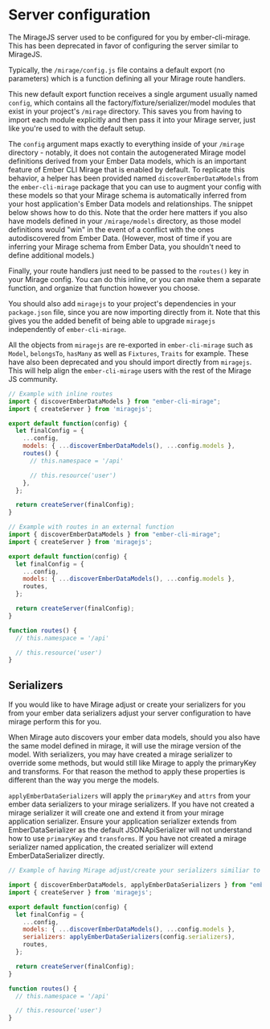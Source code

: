 # Server configuration

The MirageJS server used to be configured for you by ember-cli-mirage. This has been
deprecated in favor of configuring the server similar to MirageJS.

Typically, the `/mirage/config.js` file contains a default export (no 
parameters) which
is a function defining all your Mirage route handlers. 

This new default export function receives a single argument usually named `config`, 
which contains all the factory/fixture/serializer/model modules that exist 
in your project's `/mirage` directory. This saves you from having to import 
each module explicitly and then pass it into your Mirage server, just like 
you're used to with the default setup.

The `config` argument maps exactly to everything inside of your `/mirage`
directory - notably, it does not contain the autogenerated Mirage model
definitions derived from your Ember Data models, which is an important feature
of Ember CLI Mirage that is enabled by default. To replicate this behavior, a helper
has been provided named `discoverEmberDataModels` from the `ember-cli-mirage` 
package that you can use to augment your config with these models so that your Mirage schema is
automatically inferred from your host application's Ember Data models and
relationships. The snippet below shows how to do this. Note that the order
here matters if you also have models defined in your `/mirage/models`
directory, as those model definitions would "win" in the event of a conflict
with the ones autodiscovered from Ember Data. (However, most of time if you
are inferring your Mirage schema from Ember Data, you shouldn't need to define
additional models.)

Finally, your route handlers just need to be passed to the `routes()` key in
your Mirage config. You can do this inline, or you can make them a separate
function, and organize that function however you choose.

You should also add `miragejs` to your project's dependencies in
your `package.json` file, since you are now importing directly from it. Note
that this gives you the added benefit of being able to upgrade `miragejs`
independently of `ember-cli-mirage`. 

All the objects from `miragejs` are re-exported in `ember-cli-mirage` such as 
`Model`, `belongsTo`, `hasMany` as well as `Fixtures`, `Traits` for example. 
These have also been deprecated and you should import directly from `miragejs`.
This will help align the `ember-cli-mirage` users with the rest of the 
Mirage JS community.

```javascript
// Example with inline routes
import { discoverEmberDataModels } from "ember-cli-mirage";
import { createServer } from 'miragejs';

export default function(config) {
  let finalConfig = {
    ...config,
    models: { ...discoverEmberDataModels(), ...config.models },
    routes() {
      // this.namespace = '/api'

      // this.resource('user')
    },
  };

  return createServer(finalConfig);
}

// Example with routes in an external function
import { discoverEmberDataModels } from "ember-cli-mirage";
import { createServer } from 'miragejs';

export default function(config) {
  let finalConfig = {
    ...config,
    models: { ...discoverEmberDataModels(), ...config.models },
    routes,
  };

  return createServer(finalConfig);
}

function routes() {
  // this.namespace = '/api'

  // this.resource('user')
}
```

## Serializers

If you would like to have Mirage adjust or create your serializers for you from your ember data serializers adjust your 
server configuration to have mirage perform this for you.

When Mirage auto discovers your ember data models, should you also have the same model defined in mirage, it will use the mirage
version of the model. With serializers, you may have created a mirage serializer to override some methods, but would still 
like Mirage to apply the primaryKey and transforms. For that reason the method to apply these properties is different than
the way you merge the models.

`applyEmberDataSerializers` will apply the `primaryKey` and `attrs` from your ember data serializers to your mirage serializers.
If you have not created a mirage serializer it will create one and extend it from your mirage application serializer.
Ensure your application serializer extends from EmberDataSerializer as the default JSONApiSerializer will not understand 
how to use `primaryKey` and `transforms`. If you have not created a mirage serializer named application, the created serializer 
will extend EmberDataSerializer directly.

```javascript
// Example of having Mirage adjust/create your serializers similiar to ember data models

import { discoverEmberDataModels, applyEmberDataSerializers } from "ember-cli-mirage";
import { createServer } from 'miragejs';

export default function(config) {
  let finalConfig = {
    ...config,
    models: { ...discoverEmberDataModels(), ...config.models },
    serializers: applyEmberDataSerializers(config.serializers),
    routes,
  };

  return createServer(finalConfig);
}

function routes() {
  // this.namespace = '/api'

  // this.resource('user')
}
```
